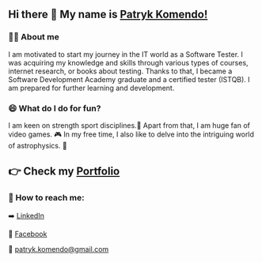 ## Hi there 👋 My name is [Patryk Komendo!](https://www.linkedin.com/in/patryk-komendo/)

### :technologist: About me 
I am motivated to start my journey in the IT world as a Software Tester. I was acquiring my knowledge and skills through various types of courses, internet research, or books about testing. Thanks to that, I became a Software Development Academy graduate and a certified tester (ISTQB). I am prepared for further learning and development. 

### 😄 What do I do for fun? 
I am keen on strength sport disciplines.:muscle: Apart from that, I am huge fan of video games. :video_game: In my free time, I also like to delve into the intriguing world of astrophysics. 🚀

## :point_right: Check my [Portfolio](https://github.com/PatrykKomendo/Portfolio) 

### 🤝 How to reach me:

➡️ [LinkedIn](https://www.linkedin.com/in/patryk-komendo/)

📘 [Facebook](https://www.facebook.com/patryk.komendo/)

📧 patryk.komendo@gmail.com

<!--
**PatrykKomendo/PatrykKomendo** is a ✨ _special_ ✨ repository because its `README.md` (this file) appears on your GitHub profile.

Here are some ideas to get you started:

- 🔭 I’m currently working on ...
- 🌱 I’m currently learning ...
- 👯 I’m looking to collaborate on ...
- 🤔 I’m looking for help with ...
- 💬 Ask me about ...
- 📫 How to reach me: ...
- 😄 Pronouns: ...
- ⚡ Fun fact: ...
-->
